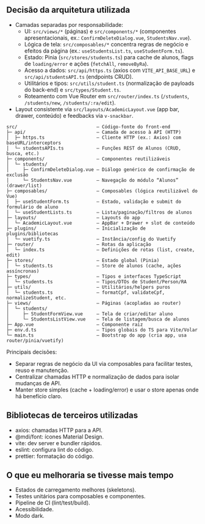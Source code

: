 ## Decisão da arquitetura utilizada

- Camadas separadas por responsabilidade:
  - UI: `src/views/*` (páginas) e `src/components/*` (componentes apresentacionais, ex.: `ConfirmDeleteDialog.vue`, `StudentsNav.vue`).
  - Lógica de tela: `src/composables/*` concentra regras de negócio e efeitos da página (ex.: `useStudentsList.ts`, `useStudentForm.ts`).
  - Estado: Pinia (`src/stores/students.ts`) para cache de alunos, flags de `loading/error` e ações (`fetchAll`, `removeByRa`).
  - Acesso a dados: `src/api/https.ts` (axios com `VITE_API_BASE_URL`) e `src/api/studentsAPI.ts` (endpoints CRUD).
  - Utilitários e tipos: `src/utils/student.ts` (normalização de payloads do back-end) e `src/types/Student.ts`.
  - Roteamento com Vue Router em `src/router/index.ts` (`/students`, `/students/new`, `/students/:ra/edit`).
- Layout consistente via `src/layouts/AcademicLayout.vue` (app bar, drawer, conteúdo) e feedbacks via `v-snackbar`.

```text
src/                             — Código-fonte do front-end
├─ api/                          — Camada de acesso à API (HTTP)
│  ├─ https.ts                   — Cliente HTTP (ex.: Axios) com baseURL/interceptors
│  └─ studentsAPIs.ts            — Funções REST de Alunos (CRUD, busca, etc.)
├─ components/                   — Componentes reutilizáveis
│  └─ students/
│     ├─ ConfirmDeleteDialog.vue — Diálogo genérico de confirmação de exclusão
│     └─ StudentsNav.vue         — Navegação do módulo “Alunos” (drawer/list)
├─ composables/                  — Composables (lógica reutilizável do Vue)
│  ├─ useStudentForm.ts          — Estado, validação e submit do formulário de aluno
│  └─ useStudentLists.ts         — Lista/paginação/filtros de alunos
├─ layouts/                      — Layouts do app
│  └─ AcademicLayout.vue         — AppBar + Drawer + slot de conteúdo
├─ plugins/                      — Inicialização de plugins/bibliotecas
│  └─ vuetify.ts                 — Instância/config do Vuetify
├─ router/                       — Rotas da aplicação
│  └─ index.ts                   — Definições de rotas (list, create, edit)
├─ stores/                       — Estado global (Pinia)
│  └─ students.ts                — Store de alunos (cache, ações assíncronas)
├─ types/                        — Tipos e interfaces TypeScript
│  └─ students.ts                — Tipos/DTOs de Student/Person/RA
├─ utils/                        — Utilitários/helpers puros
│  └─ students.ts                — formatCpf, validateCpf, normalizeStudent, etc.
├─ views/                        — Páginas (acopladas ao router)
│  └─ students/
│     ├─ StudentFormView.vue     — Tela de criar/editar aluno
│     └─ StudentsListView.vue    — Tela de listagem/busca de alunos
├─ App.vue                       — Componente raiz
├─ env.d.ts                      — Tipos globais do TS para Vite/Volar
└─ main.ts                       — Bootstrap do app (cria app, usa router/pinia/vuetify)
```

Principais decisões:
- Separar regras de negócio da UI via composables para facilitar testes, reuso e manutenção.
- Centralizar chamadas HTTP e normalização de dados para isolar mudanças de API.
- Manter store simples (cache + loading/error) e usar o store apenas onde há benefício claro.

## Bibliotecas de terceiros utilizadas

- axios: chamadas HTTP para a API.
- @mdi/font: ícones Material Design.
- vite: dev server e bundler rápidos.
- eslint: configura lint do código.
- prettier: formatação do código.

## O que eu melhoraria se tivesse mais tempo

- Estados de carregamento melhores (skeletons).
- Testes unitários para composables e componentes. 
- Pipeline de CI (lint/test/build).
- Acessibilidade.
- Modo dark.

